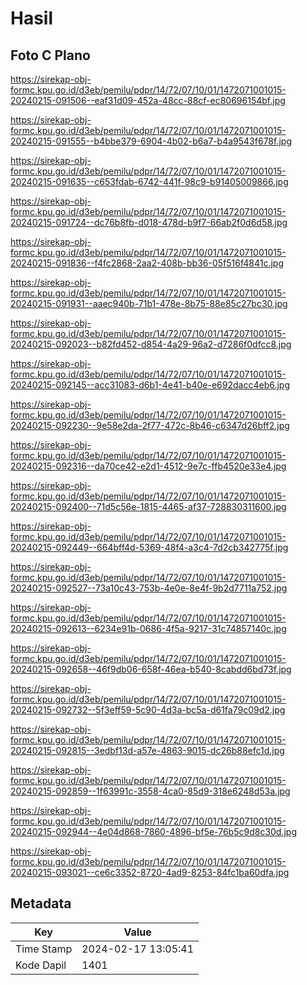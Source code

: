 # Hasil

## Foto C Plano

https://sirekap-obj-formc.kpu.go.id/d3eb/pemilu/pdpr/14/72/07/10/01/1472071001015-20240215-091506--eaf31d09-452a-48cc-88cf-ec80696154bf.jpg

https://sirekap-obj-formc.kpu.go.id/d3eb/pemilu/pdpr/14/72/07/10/01/1472071001015-20240215-091555--b4bbe379-6904-4b02-b6a7-b4a9543f678f.jpg

https://sirekap-obj-formc.kpu.go.id/d3eb/pemilu/pdpr/14/72/07/10/01/1472071001015-20240215-091635--c653fdab-6742-441f-98c9-b91405009866.jpg

https://sirekap-obj-formc.kpu.go.id/d3eb/pemilu/pdpr/14/72/07/10/01/1472071001015-20240215-091724--dc76b8fb-d018-478d-b9f7-66ab2f0d6d58.jpg

https://sirekap-obj-formc.kpu.go.id/d3eb/pemilu/pdpr/14/72/07/10/01/1472071001015-20240215-091836--f4fc2868-2aa2-408b-bb36-05f516f4841c.jpg

https://sirekap-obj-formc.kpu.go.id/d3eb/pemilu/pdpr/14/72/07/10/01/1472071001015-20240215-091931--aaec940b-71b1-478e-8b75-88e85c27bc30.jpg

https://sirekap-obj-formc.kpu.go.id/d3eb/pemilu/pdpr/14/72/07/10/01/1472071001015-20240215-092023--b82fd452-d854-4a29-96a2-d7286f0dfcc8.jpg

https://sirekap-obj-formc.kpu.go.id/d3eb/pemilu/pdpr/14/72/07/10/01/1472071001015-20240215-092145--acc31083-d6b1-4e41-b40e-e692dacc4eb6.jpg

https://sirekap-obj-formc.kpu.go.id/d3eb/pemilu/pdpr/14/72/07/10/01/1472071001015-20240215-092230--9e58e2da-2f77-472c-8b46-c6347d26bff2.jpg

https://sirekap-obj-formc.kpu.go.id/d3eb/pemilu/pdpr/14/72/07/10/01/1472071001015-20240215-092316--da70ce42-e2d1-4512-9e7c-ffb4520e33e4.jpg

https://sirekap-obj-formc.kpu.go.id/d3eb/pemilu/pdpr/14/72/07/10/01/1472071001015-20240215-092400--71d5c56e-1815-4465-af37-728830311600.jpg

https://sirekap-obj-formc.kpu.go.id/d3eb/pemilu/pdpr/14/72/07/10/01/1472071001015-20240215-092449--664bff4d-5369-48f4-a3c4-7d2cb342775f.jpg

https://sirekap-obj-formc.kpu.go.id/d3eb/pemilu/pdpr/14/72/07/10/01/1472071001015-20240215-092527--73a10c43-753b-4e0e-8e4f-9b2d7711a752.jpg

https://sirekap-obj-formc.kpu.go.id/d3eb/pemilu/pdpr/14/72/07/10/01/1472071001015-20240215-092613--6234e91b-0686-4f5a-9217-31c74857140c.jpg

https://sirekap-obj-formc.kpu.go.id/d3eb/pemilu/pdpr/14/72/07/10/01/1472071001015-20240215-092658--46f9db06-658f-46ea-b540-8cabdd6bd73f.jpg

https://sirekap-obj-formc.kpu.go.id/d3eb/pemilu/pdpr/14/72/07/10/01/1472071001015-20240215-092732--5f3eff59-5c90-4d3a-bc5a-d61fa79c09d2.jpg

https://sirekap-obj-formc.kpu.go.id/d3eb/pemilu/pdpr/14/72/07/10/01/1472071001015-20240215-092815--3edbf13d-a57e-4863-9015-dc26b88efc1d.jpg

https://sirekap-obj-formc.kpu.go.id/d3eb/pemilu/pdpr/14/72/07/10/01/1472071001015-20240215-092859--1f63991c-3558-4ca0-85d9-318e6248d53a.jpg

https://sirekap-obj-formc.kpu.go.id/d3eb/pemilu/pdpr/14/72/07/10/01/1472071001015-20240215-092944--4e04d868-7860-4896-bf5e-76b5c9d8c30d.jpg

https://sirekap-obj-formc.kpu.go.id/d3eb/pemilu/pdpr/14/72/07/10/01/1472071001015-20240215-093021--ce6c3352-8720-4ad9-8253-84fc1ba60dfa.jpg


## Metadata

| Key        | Value               |
| ---------- | ------------------- |
| Time Stamp | 2024-02-17 13:05:41 |
| Kode Dapil | 1401                |



